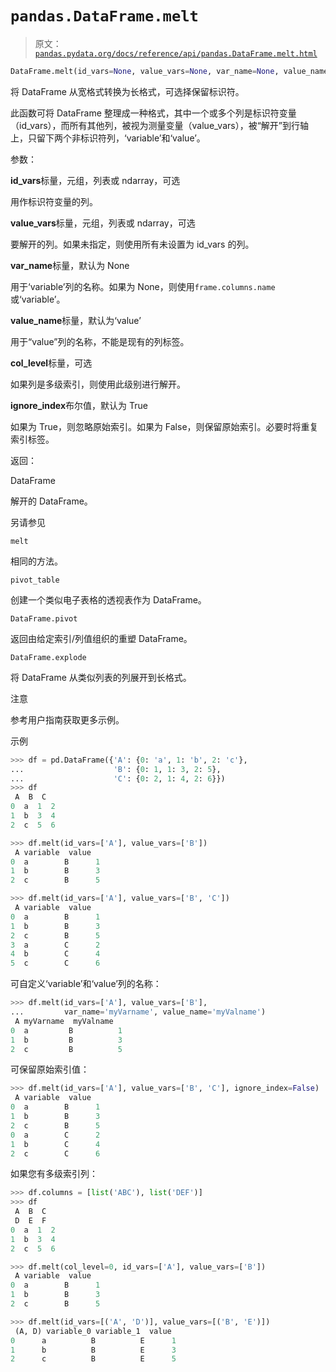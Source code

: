 # `pandas.DataFrame.melt`

> 原文：[`pandas.pydata.org/docs/reference/api/pandas.DataFrame.melt.html`](https://pandas.pydata.org/docs/reference/api/pandas.DataFrame.melt.html)

```py
DataFrame.melt(id_vars=None, value_vars=None, var_name=None, value_name='value', col_level=None, ignore_index=True)
```

将 DataFrame 从宽格式转换为长格式，可选择保留标识符。

此函数可将 DataFrame 整理成一种格式，其中一个或多个列是标识符变量（id_vars），而所有其他列，被视为测量变量（value_vars），被“解开”到行轴上，只留下两个非标识符列，‘variable’和‘value’。

参数：

**id_vars**标量，元组，列表或 ndarray，可选

用作标识符变量的列。

**value_vars**标量，元组，列表或 ndarray，可选

要解开的列。如果未指定，则使用所有未设置为 id_vars 的列。

**var_name**标量，默认为 None

用于‘variable’列的名称。如果为 None，则使用`frame.columns.name`或‘variable’。

**value_name**标量，默认为‘value’

用于“value”列的名称，不能是现有的列标签。

**col_level**标量，可选

如果列是多级索引，则使用此级别进行解开。

**ignore_index**布尔值，默认为 True

如果为 True，则忽略原始索引。如果为 False，则保留原始索引。必要时将重复索引标签。

返回：

DataFrame

解开的 DataFrame。

另请参见

`melt`

相同的方法。

`pivot_table`

创建一个类似电子表格的透视表作为 DataFrame。

`DataFrame.pivot`

返回由给定索引/列值组织的重塑 DataFrame。

`DataFrame.explode`

将 DataFrame 从类似列表的列展开到长格式。

注意

参考用户指南获取更多示例。

示例

```py
>>> df = pd.DataFrame({'A': {0: 'a', 1: 'b', 2: 'c'},
...                    'B': {0: 1, 1: 3, 2: 5},
...                    'C': {0: 2, 1: 4, 2: 6}})
>>> df
 A  B  C
0  a  1  2
1  b  3  4
2  c  5  6 
```

```py
>>> df.melt(id_vars=['A'], value_vars=['B'])
 A variable  value
0  a        B      1
1  b        B      3
2  c        B      5 
```

```py
>>> df.melt(id_vars=['A'], value_vars=['B', 'C'])
 A variable  value
0  a        B      1
1  b        B      3
2  c        B      5
3  a        C      2
4  b        C      4
5  c        C      6 
```

可自定义‘variable’和‘value’列的名称：

```py
>>> df.melt(id_vars=['A'], value_vars=['B'],
...         var_name='myVarname', value_name='myValname')
 A myVarname  myValname
0  a         B          1
1  b         B          3
2  c         B          5 
```

可保留原始索引值：

```py
>>> df.melt(id_vars=['A'], value_vars=['B', 'C'], ignore_index=False)
 A variable  value
0  a        B      1
1  b        B      3
2  c        B      5
0  a        C      2
1  b        C      4
2  c        C      6 
```

如果您有多级索引列：

```py
>>> df.columns = [list('ABC'), list('DEF')]
>>> df
 A  B  C
 D  E  F
0  a  1  2
1  b  3  4
2  c  5  6 
```

```py
>>> df.melt(col_level=0, id_vars=['A'], value_vars=['B'])
 A variable  value
0  a        B      1
1  b        B      3
2  c        B      5 
```

```py
>>> df.melt(id_vars=[('A', 'D')], value_vars=[('B', 'E')])
 (A, D) variable_0 variable_1  value
0      a          B          E      1
1      b          B          E      3
2      c          B          E      5 
```
